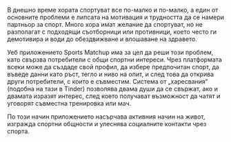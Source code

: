 В днешно време хората спортуват все по-малко и по-малко, а един от основните проблеми е липсата на мотивация и трудността да се намери партньор за спорт. Много хора имат желание да спортуват, но не разполагат с подходящи съотборници или противници, което често ги демотивира и води до обездвижване и влошаване на здравето.

Уеб приложението Sports Matchup има за цел да реши този проблем, като свързва потребители с общи спортни интереси. Чрез платформата всеки може да създаде свой профил, да избере предпочитан спорт, да въведе данни като ръст, тегло и ниво на опит, и след това да открива други потребители, с които е съвместим. Система от „харесвания“ (подобна на тази в Tinder) позволява двама души да се свържат, ако и двамата изразят интерес, след което получават възможност да чатят и уговорят съвместна тренировка или мач.

По този начин приложението насърчава активния начин на живот, изгражда спортни общности и улеснява социалните контакти чрез спорта.
